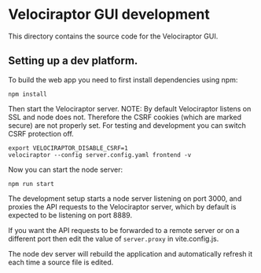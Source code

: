 # Velociraptor GUI development

This directory contains the source code for the Velociraptor GUI.

## Setting up a dev platform.

To build the web app you need to first install dependencies using npm:

```
npm install
```

Then start the Velociraptor server. NOTE: By default Velociraptor
listens on SSL and node does not. Therefore the CSRF cookies (which
are marked secure) are not properly set. For testing and development
you can switch CSRF protection off.

```
export VELOCIRAPTOR_DISABLE_CSRF=1
velociraptor --config server.config.yaml frontend -v
```

Now you can start the node server:
```
npm run start
```

The development setup starts a node server listening on port 3000, and
proxies the API requests to the Velociraptor server, which by default is
expected to be listening on port 8889.

If you want the API requests to be forwarded to a remote server or on a
different port then edit the value of `server.proxy` in vite.config.js.

The node dev server will rebuild the application and automatically refresh
it each time a source file is edited.
